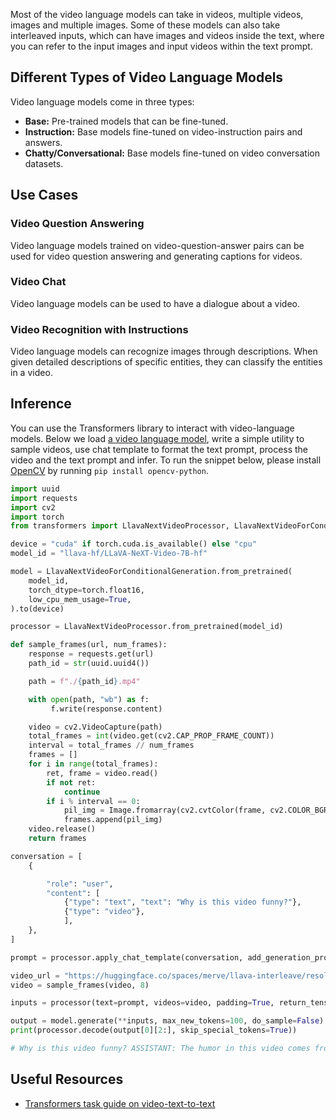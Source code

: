 Most of the video language models can take in videos, multiple videos, images and multiple images. Some of these models can also take interleaved inputs, which can have images and videos inside the text, where you can refer to the input images and input videos within the text prompt.

## Different Types of Video Language Models

Video language models come in three types:

- **Base:** Pre-trained models that can be fine-tuned.
- **Instruction:** Base models fine-tuned on video-instruction pairs and answers.
- **Chatty/Conversational:** Base models fine-tuned on video conversation datasets.

## Use Cases

### Video Question Answering

Video language models trained on video-question-answer pairs can be used for video question answering and generating captions for videos.

### Video Chat

Video language models can be used to have a dialogue about a video.

### Video Recognition with Instructions

Video language models can recognize images through descriptions. When given detailed descriptions of specific entities, they can classify the entities in a video.

## Inference

You can use the Transformers library to interact with video-language models.
Below we load [a video language model](https://huggingface.co/llava-hf/LLaVA-NeXT-Video-7B-hf), write a simple utility to sample videos, use chat template to format the text prompt, process the video and the text prompt and infer. To run the snippet below, please install [OpenCV](https://pypi.org/project/opencv-python/) by running `pip install opencv-python`.

```python
import uuid
import requests
import cv2
import torch
from transformers import LlavaNextVideoProcessor, LlavaNextVideoForConditionalGeneration

device = "cuda" if torch.cuda.is_available() else "cpu"
model_id = "llava-hf/LLaVA-NeXT-Video-7B-hf"

model = LlavaNextVideoForConditionalGeneration.from_pretrained(
    model_id,
    torch_dtype=torch.float16,
    low_cpu_mem_usage=True,
).to(device)

processor = LlavaNextVideoProcessor.from_pretrained(model_id)

def sample_frames(url, num_frames):
    response = requests.get(url)
    path_id = str(uuid.uuid4())

    path = f"./{path_id}.mp4"

    with open(path, "wb") as f:
         f.write(response.content)

    video = cv2.VideoCapture(path)
    total_frames = int(video.get(cv2.CAP_PROP_FRAME_COUNT))
    interval = total_frames // num_frames
    frames = []
    for i in range(total_frames):
        ret, frame = video.read()
        if not ret:
            continue
        if i % interval == 0:
            pil_img = Image.fromarray(cv2.cvtColor(frame, cv2.COLOR_BGR2RGB))
            frames.append(pil_img)
    video.release()
    return frames

conversation = [
    {

        "role": "user",
        "content": [
            {"type": "text", "text": "Why is this video funny?"},
            {"type": "video"},
            ],
    },
]

prompt = processor.apply_chat_template(conversation, add_generation_prompt=True)

video_url = "https://huggingface.co/spaces/merve/llava-interleave/resolve/main/cats_1.mp4"
video = sample_frames(video, 8)

inputs = processor(text=prompt, videos=video, padding=True, return_tensors="pt").to(model.device)

output = model.generate(**inputs, max_new_tokens=100, do_sample=False)
print(processor.decode(output[0][2:], skip_special_tokens=True))

# Why is this video funny? ASSISTANT: The humor in this video comes from the cat's facial expression and body language. The cat appears to be making a funny face, with its eyes squinted and mouth open, which can be interpreted as a playful or mischievous expression. Cats often make such faces when they are in a good mood or are playful, and this can be amusing to people who are familiar with their behavior. The combination of the cat's expression and the close-

```

## Useful Resources

- [Transformers task guide on video-text-to-text](https://huggingface.co/docs/transformers/tasks/video_text_to_text)
